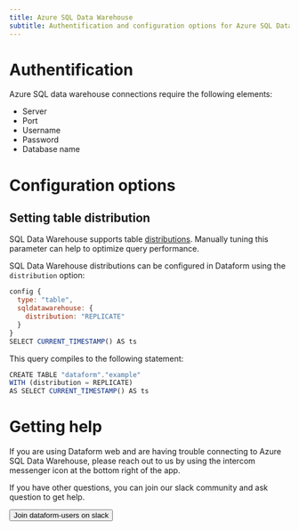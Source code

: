 ```yaml
---
title: Azure SQL Data Warehouse
subtitle: Authentification and configuration options for Azure SQL Data Warehouse
---
```


# Authentification

Azure SQL data warehouse connections require the following elements:

- Server
- Port
- Username
- Password
- Database name

# Configuration options

## Setting table distribution

SQL Data Warehouse supports table <a target="_blank" rel="noopener" href="https://docs.microsoft.com/en-us/azure/sql-data-warehouse/massively-parallel-processing-mpp-architecture#distributions">distributions</a>.
Manually tuning this parameter can help to optimize query performance.

SQL Data Warehouse distributions can be configured in Dataform using the `distribution` option:

```js
config {
  type: "table",
  sqldatawarehouse: {
    distribution: "REPLICATE"
  }
}
SELECT CURRENT_TIMESTAMP() AS ts
```

This query compiles to the following statement:

```js
CREATE TABLE "dataform"."example"
WITH (distribution = REPLICATE)
AS SELECT CURRENT_TIMESTAMP() AS ts
```

# Getting help

If you are using Dataform web and are having trouble connecting to Azure SQL Data Warehouse, please reach out to us by using the intercom messenger icon at the bottom right of the app.

If you have other questions, you can join our slack community and ask question to get help.

<a href="https://slack.dataform.co"><button>Join dataform-users on slack</button></a>
